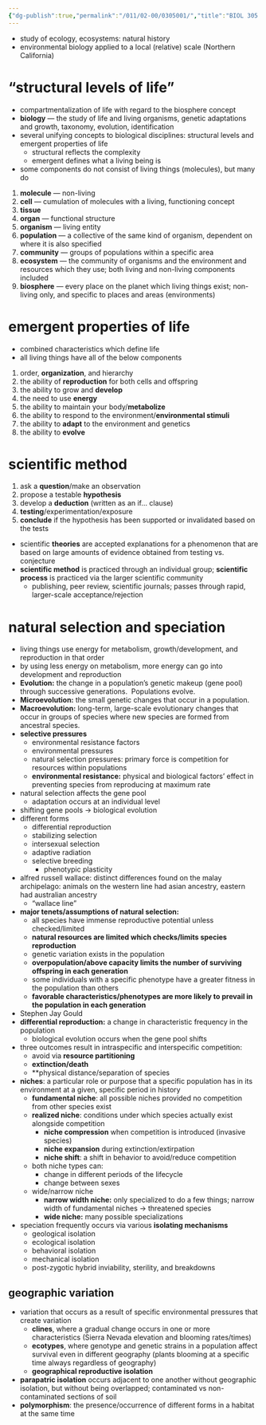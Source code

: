 ```yaml
---
{"dg-publish":true,"permalink":"/011/02-00/0305001/","title":"BIOL 305 — Lecture Notes","tags":["BIOL305"],"noteIcon":"1","created":"2024-09-26T13:45:04.144-07:00","updated":"2024-09-29T22:29:41.502-07:00"}
---
```


- study of ecology, ecosystems: natural history
- environmental biology applied to a local (relative) scale (Northern California)
# “structural levels of life”
- compartmentalization of life with regard to the biosphere concept
- **biology** — the study of life and living organisms, genetic adaptations and growth, taxonomy, evolution, identification
- several unifying concepts to biological disciplines: structural levels and emergent properties of life
	- structural reflects the complexity
	- emergent defines what a living being is
- some components do not consist of living things (molecules), but many do
1. **molecule** — non-living
2. **cell** — cumulation of molecules with a living, functioning concept
3. **tissue**
4. **organ** — functional structure
5. **organism** — living entity
6. **population** — a collective of the same kind of organism, dependent on where it is also specified
7. **community** — groups of populations within a specific area
8. **ecosystem** — the community of organisms and the environment and resources which they use; both living and non-living components included
9. **biosphere** — every place on the planet which living things exist; non-living only, and specific to places and areas (environments)
# emergent properties of life
- combined characteristics which define life
- all living things have all of the below components
1. order, **organization**, and hierarchy
2. the ability of **reproduction** for both cells and offspring
3. the ability to grow and **develop**
4. the need to use **energy**
5. the ability to maintain your body/**metabolize**
6. the ability to respond to the environment/**environmental stimuli**
7. the ability to **adapt** to the environment and genetics
8. the ability to **evolve**
# scientific method
1. ask a **question**/make an observation
2. propose a testable **hypothesis**
3. develop a **deduction** (written as an if… clause)
4. **testing**/experimentation/exposure
5. **conclude** if the hypothesis has been supported or invalidated based on the tests
- scientific **theories** are accepted explanations for a phenomenon that are based on large amounts of evidence obtained from testing vs. conjecture
- **scientific method** is practiced through an individual group; **scientific process** is practiced via the larger scientific community
	- publishing, peer review, scientific journals; passes through rapid, larger-scale acceptance/rejection
# natural selection and speciation
- living things use energy for metabolism, growth/development, and reproduction in that order
- by using less energy on metabolism, more energy can go into development and reproduction
- **Evolution:** the change in a population’s genetic makeup (gene pool) through successive generations.  Populations evolve.
- **Microevolution:** the small genetic changes that occur in a population.
- **Macroevolution:** long-term, large-scale evolutionary changes that occur in groups of species where new species are formed from ancestral species.
- **selective pressures**
	- environmental resistance factors
	- environmental pressures
	- natural selection pressures: primary force is competition for resources within populations
	- **environmental resistance:** physical and biological factors’ effect in preventing species from reproducing at maximum rate
- natural selection affects the gene pool
	- adaptation occurs at an individual level
- shifting gene pools → biological evolution
- different forms
	- differential reproduction
	- stabilizing selection
	- intersexual selection
	- adaptive radiation
	- selective breeding
		- phenotypic plasticity
- alfred russell wallace: distinct differences found on the malay archipelago: animals on the western line had asian ancestry, eastern had australian ancestry
	- “wallace line”
- **major tenets/assumptions of natural selection:**
	- all species have immense reproductive potential unless checked/limited
	- **natural resources are limited which checks/limits species reproduction**
	- genetic variation exists in the population
	- **overpopulation/above capacity limits the number of surviving offspring in each generation**
	- some individuals with a specific phenotype have a greater fitness in the population than others
	- **favorable characteristics/phenotypes are more likely to prevail in the population in each generation**
- Stephen Jay Gould
- **differential reproduction:** a change in characteristic frequency in the population
	- biological evolution occurs when the gene pool shifts
- three outcomes result in intraspecific and interspecific competition:
	- avoid via **resource partitioning**
	- **extinction/death**
	- **physical distance/separation of species
- **niches**: a particular role or purpose that a specific population has in its environment at a given, specific period in history
	- **fundamental niche**: all possible niches provided no competition from other species exist
	- **realized niche**: conditions under which species actually exist alongside competition
		- **niche compression** when competition is introduced (invasive species)
		- **niche expansion** during extinction/extirpation
		- **niche shift**: a shift in behavior to avoid/reduce competition
	- both niche types can:
		- change in different periods of the lifecycle
		- change between sexes
	- wide/narrow niche
		- **narrow width niche:** only specialized to do a few things; narrow width of fundamental niches → threatened species
		- **wide niche:** many possible specializations
- speciation frequently occurs via various **isolating mechanisms**
	- geological isolation
	- ecological isolation
	- behavioral isolation
	- mechanical isolation
	- post-zygotic hybrid inviability, sterility, and breakdowns
## geographic variation
- variation that occurs as a result of specific environmental pressures that create variation
	- **clines**, where a gradual change occurs in one or more characteristics (Sierra Nevada elevation and blooming rates/times)
	- **ecotypes**, where genotype and genetic strains in a population affect survival even in different geography (plants blooming at a specific time always regardless of geography)
	- **geographical reproductive isolation**
- **parapatric isolation** occurs adjacent to one another without geographic isolation, but without being overlapped; contaminated vs non-contaminated sections of soil
- **polymorphism**: the  presence/occurrence of different forms in a habitat at the same time